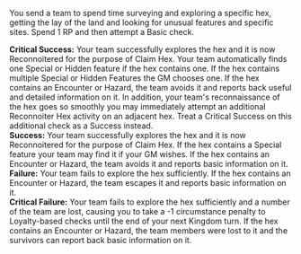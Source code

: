 You send a team to spend time surveying and exploring a specific hex, getting the lay of the land and looking for unusual features and specific sites. Spend 1 RP and then attempt a Basic check.  

**Critical Success:** Your team successfully explores the hex and it is now Reconnoitered for the purpose of Claim Hex. Your team automatically finds one Special or Hidden feature if the hex contains one. If the hex contains multiple Special or Hidden Features the GM chooses one. If the hex contains an Encounter or Hazard, the team avoids it and reports back useful and detailed information on it. In addition, your team's reconnaissance of the hex goes so smoothly you may immediately attempt an additional Reconnoiter Hex activity on an adjacent hex. Treat a Critical Success on this additional check as a Success instead.  
**Success:** Your team successfully explores the hex and it is now Reconnoitered for the purpose of Claim Hex. If the hex contains a Special feature your team may find it if your GM wishes. If the hex contains an Encounter or Hazard, the team avoids it and reports basic information on it.  
**Failure:** Your team fails to explore the hex sufficiently. If the hex contains an Encounter or Hazard, the team escapes it and reports basic information on it.  
**Critical Failure:** Your team fails to explore the hex sufficiently and a number of the team are lost, causing you to take a -1 circumstance penalty to Loyalty-based checks until the end of your next Kingdom turn. If the hex contains an Encounter or Hazard, the team members were lost to it and the survivors can report back basic information on it.